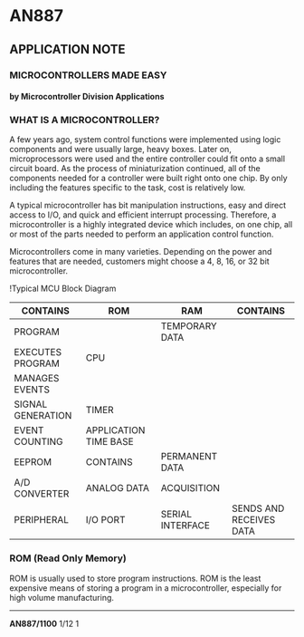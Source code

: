 # AN887
## APPLICATION NOTE

### MICROCONTROLLERS MADE EASY
#### by Microcontroller Division Applications

### WHAT IS A MICROCONTROLLER?
A few years ago, system control functions were implemented using logic components and were usually large, heavy boxes. Later on, microprocessors were used and the entire controller could fit onto a small circuit board. As the process of miniaturization continued, all of the components needed for a controller were built right onto one chip. By only including the features specific to the task, cost is relatively low.

A typical microcontroller has bit manipulation instructions, easy and direct access to I/O, and quick and efficient interrupt processing. Therefore, a microcontroller is a highly integrated device which includes, on one chip, all or most of the parts needed to perform an application control function.

Microcontrollers come in many varieties. Depending on the power and features that are needed, customers might choose a 4, 8, 16, or 32 bit microcontroller.

!Typical MCU Block Diagram

| CONTAINS          | ROM              | RAM              | CONTAINS          |
|-------------------|------------------|------------------|--------------------|
| PROGRAM           |                  | TEMPORARY DATA   |                    |
| EXECUTES PROGRAM   | CPU              |                  |                    |
| MANAGES EVENTS    |                  |                  |                    |
| SIGNAL GENERATION  | TIMER            |                  |                    |
| EVENT COUNTING    | APPLICATION TIME BASE |              |                    |
| EEPROM            | CONTAINS        | PERMANENT DATA   |                    |
| A/D CONVERTER     | ANALOG DATA     | ACQUISITION      |                    |
| PERIPHERAL        | I/O PORT        | SERIAL INTERFACE | SENDS AND RECEIVES DATA |

### ROM (Read Only Memory)
ROM is usually used to store program instructions. ROM is the least expensive means of storing a program in a microcontroller, especially for high volume manufacturing.

----

**AN887/1100**
1/12
1